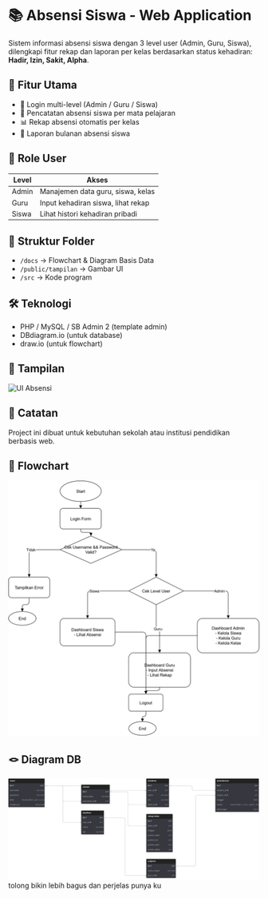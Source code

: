 # 📚 Absensi Siswa - Web Application

Sistem informasi absensi siswa dengan 3 level user (Admin, Guru, Siswa), dilengkapi fitur rekap dan laporan per kelas berdasarkan status kehadiran: **Hadir, Izin, Sakit, Alpha**.

## 🎯 Fitur Utama
- 🔐 Login multi-level (Admin / Guru / Siswa)
- 📅 Pencatatan absensi siswa per mata pelajaran
- 📊 Rekap absensi otomatis per kelas
- 🧾 Laporan bulanan absensi siswa

## 👥 Role User
| Level  | Akses                                                                 |
|--------|-----------------------------------------------------------------------|
| Admin  | Manajemen data guru, siswa, kelas                                     |
| Guru   | Input kehadiran siswa, lihat rekap                                    |
| Siswa  | Lihat histori kehadiran pribadi                                      |

## 📁 Struktur Folder
- `/docs` → Flowchart & Diagram Basis Data
- `/public/tampilan` → Gambar UI
- `/src` → Kode program

## 🛠️ Teknologi
- PHP / MySQL / SB Admin 2 (template admin)
- DBdiagram.io (untuk database)
- draw.io (untuk flowchart)

## 📸 Tampilan
![UI Absensi](public/tampilan/absensi-ui.png)

## 📌 Catatan
Project ini dibuat untuk kebutuhan sekolah atau institusi pendidikan berbasis web.

## 🤖 Flowchart
![Flowchart Absensi](flowchartz.svg)

## 🪢 Diagram DB
![DiagrabDB Absensi](Untitled.svg)
tolong bikin lebih bagus dan perjelas punya ku
